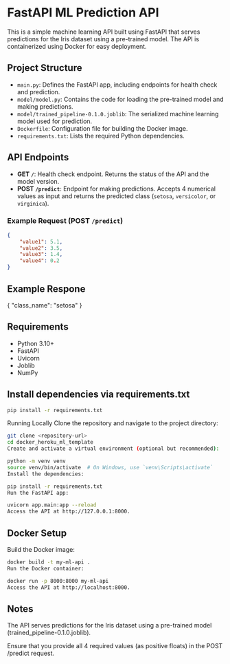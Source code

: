 # FastAPI ML Prediction API

This is a simple machine learning API built using FastAPI that serves predictions for the Iris dataset using a pre-trained model. The API is containerized using Docker for easy deployment.

## Project Structure

- `main.py`: Defines the FastAPI app, including endpoints for health check and prediction.
- `model/model.py`: Contains the code for loading the pre-trained model and making predictions.
- `model/trained_pipeline-0.1.0.joblib`: The serialized machine learning model used for prediction.
- `Dockerfile`: Configuration file for building the Docker image.
- `requirements.txt`: Lists the required Python dependencies.

## API Endpoints

- **GET `/`**: Health check endpoint. Returns the status of the API and the model version.
- **POST `/predict`**: Endpoint for making predictions. Accepts 4 numerical values as input and returns the predicted class (`setosa`, `versicolor`, or `virginica`).

### Example Request (POST `/predict`)
```json
{
    "value1": 5.1,
    "value2": 3.5,
    "value3": 1.4,
    "value4": 0.2
}
```
## Example Respone 
{
    "class_name": "setosa"
}

## Requirements
- Python 3.10+
- FastAPI
- Uvicorn
- Joblib
- NumPy

## Install dependencies via requirements.txt
```bash 
pip install -r requirements.txt
``` 

Running Locally
Clone the repository and navigate to the project directory:

```bash
git clone <repository-url>
cd docker_heroku_ml_template
Create and activate a virtual environment (optional but recommended):
```
```bash
python -m venv venv
source venv/bin/activate  # On Windows, use `venv\Scripts\activate`
Install the dependencies:
```
```bash
pip install -r requirements.txt
Run the FastAPI app:
```
```bash
uvicorn app.main:app --reload
Access the API at http://127.0.0.1:8000.
```

## Docker Setup
Build the Docker image:

```bash
docker build -t my-ml-api .
Run the Docker container:
```
```bash
docker run -p 8000:8000 my-ml-api
Access the API at http://localhost:8000.
```
## Notes
The API serves predictions for the Iris dataset using a pre-trained model (trained_pipeline-0.1.0.joblib).

Ensure that you provide all 4 required values (as positive floats) in the POST /predict request.